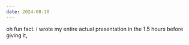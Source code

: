 ```yaml
---
date: 2024-08-10
---
```


oh fun fact. i wrote my entire actual presentation in the 1.5 hours before
giving it,
